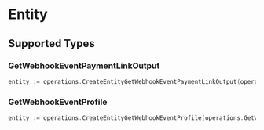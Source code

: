 # Entity


## Supported Types

### GetWebhookEventPaymentLinkOutput

```go
entity := operations.CreateEntityGetWebhookEventPaymentLinkOutput(operations.GetWebhookEventPaymentLinkOutput{/* values here */})
```

### GetWebhookEventProfile

```go
entity := operations.CreateEntityGetWebhookEventProfile(operations.GetWebhookEventProfile{/* values here */})
```

